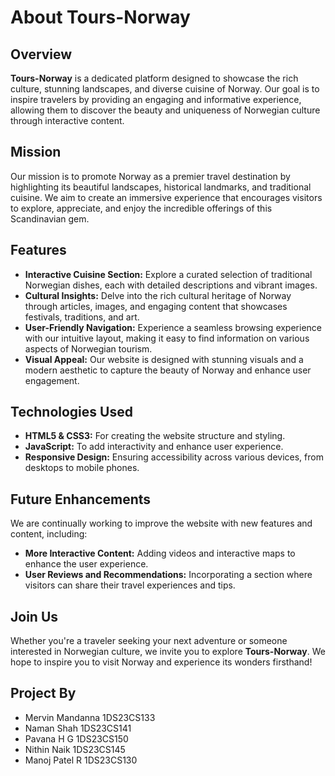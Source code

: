 # About Tours-Norway

## Overview
**Tours-Norway** is a dedicated platform designed to showcase the rich culture, stunning landscapes, and diverse cuisine of Norway. Our goal is to inspire travelers by providing an engaging and informative experience, allowing them to discover the beauty and uniqueness of Norwegian culture through interactive content.

## Mission
Our mission is to promote Norway as a premier travel destination by highlighting its beautiful landscapes, historical landmarks, and traditional cuisine. We aim to create an immersive experience that encourages visitors to explore, appreciate, and enjoy the incredible offerings of this Scandinavian gem.

## Features
- **Interactive Cuisine Section:** Explore a curated selection of traditional Norwegian dishes, each with detailed descriptions and vibrant images.
- **Cultural Insights:** Delve into the rich cultural heritage of Norway through articles, images, and engaging content that showcases festivals, traditions, and art.
- **User-Friendly Navigation:** Experience a seamless browsing experience with our intuitive layout, making it easy to find information on various aspects of Norwegian tourism.
- **Visual Appeal:** Our website is designed with stunning visuals and a modern aesthetic to capture the beauty of Norway and enhance user engagement.

## Technologies Used
- **HTML5 & CSS3:** For creating the website structure and styling.
- **JavaScript:** To add interactivity and enhance user experience.
- **Responsive Design:** Ensuring accessibility across various devices, from desktops to mobile phones.

## Future Enhancements
We are continually working to improve the website with new features and content, including:
- **More Interactive Content:** Adding videos and interactive maps to enhance the user experience.
- **User Reviews and Recommendations:** Incorporating a section where visitors can share their travel experiences and tips.

## Join Us
Whether you're a traveler seeking your next adventure or someone interested in Norwegian culture, we invite you to explore **Tours-Norway**. We hope to inspire you to visit Norway and experience its wonders firsthand!

## Project By
- Mervin Mandanna	1DS23CS133
- Naman Shah	1DS23CS141
- Pavana H G	1DS23CS150
- Nithin Naik	1DS23CS145
- Manoj Patel R	1DS23CS130


